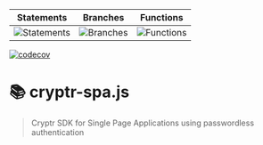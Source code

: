 | Statements                                                               | Branches                                                            | Functions                                                               |
| ------------------------------------------------------------------------ | ------------------------------------------------------------------- | ----------------------------------------------------------------------- |
| ![Statements](https://img.shields.io/badge/Coverage-82.28%25-yellow.svg) | ![Branches](https://img.shields.io/badge/Coverage-62.11%25-red.svg) | ![Functions](https://img.shields.io/badge/Coverage-85.04%25-yellow.svg) |

[![codecov](https://codecov.io/gh/cryptr-auth/cryptr-spa-js/branch/master/graph/badge.svg?token=F21AODGJM4)](https://codecov.io/gh/cryptr-auth/cryptr-spa-js)

# 📚 cryptr-spa.js

> Cryptr SDK for Single Page Applications using passwordless authentication

